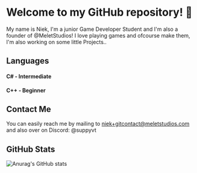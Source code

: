 # Welcome to my GitHub repository! 👋

My name is Niek, I'm a junior Game Developer Student and I'm also a founder of @MeletStudios!
I love playing games and ofcourse make them, I'm also working on some little Projects..

## Languages
#### C# - Intermediate
#### C++ - Beginner
## Contact Me
You can easily reach me by mailing to niek+gitcontact@meletstudios.com and also over on Discord: 
@suppyvt

## GitHub Stats
![Anurag's GitHub stats](https://github-readme-stats.vercel.app/api?username=NiekMSoftware&show_icons=true&theme=tokyonight)
